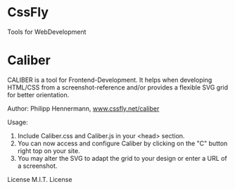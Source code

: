 # CssFly

Tools for WebDevelopment

# Caliber

CALIBER is a tool for Frontend-Development.
It helps when developing HTML/CSS from a screenshot-reference and/or provides a flexible SVG grid for better orientation.

Author: Philipp Hennermann, www.cssfly.net/caliber

Usage:

1. Include Caliber.css and Caliber.js in your &lt;head&gt; section.
2. You can now access and configure Caliber by clicking on the "C" button right top on your site.
3. You may alter the SVG to adapt the grid to your design or enter a URL of a screenshot.

License M.I.T. License
